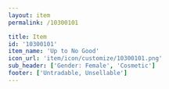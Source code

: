 ```yaml
---
layout: item
permalink: /10300101

title: Item
id: '10300101'
item_name: 'Up to No Good'
icon_url: 'item/icon/customize/10300101.png'
sub_header: ['Gender: Female', 'Cosmetic']
footer: ['Untradable, Unsellable']
---
```

